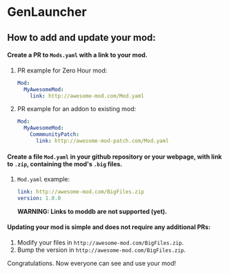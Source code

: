 # GenLauncher

## How to add and update your mod:

#### Create a PR to `Mods.yaml` with a link to your mod.
1. PR example for Zero Hour mod:
    ```yaml
    Mod:
      MyAwesomeMod:
        link: http://awesome-mod.com/Mod.yaml
    ```
        
2. PR example for an addon to existing mod:
    ```yaml
    Mod:
      MyAwesomeMod:
        CommmunityPatch:
          link: http://awesome-mod-patch.com/Mod.yaml
    ```
#### Create a file `Mod.yaml` in your github repository or your webpage, with link to `.zip`, containing the mod's `.big` files.
1. `Mod.yaml` example:
    ```yaml
    link: http://awesome-mod.com/BigFiles.zip
    version: 1.0.0
    ```
    
    __**WARNING: Links to moddb are not supported (yet).**__

#### Updating your mod is simple and does not require any additional PRs:
1. Modify your files in `http://awesome-mod.com/BigFiles.zip`.
2. Bump the version in `http://awesome-mod.com/BigFiles.zip`.

Congratulations. Now everyone can see and use your mod!

